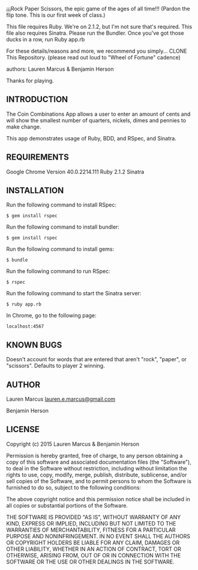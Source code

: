 ¡¡¡Rock Paper Scissors, the epic game of the ages of all time!!!
 (Pardon the flip tone. This is our first week of class.)

This file requires Ruby. We're on 2.1.2, but I'm not sure that's required.
This file also requires Sinatra. Please run the Bundler.
  Once you've got those ducks in a row, run Ruby app.rb

For these details/reasons and more, we recommend you simply...
  CLONE This Repository. (please read out loud to "Wheel of Fortune" cadence)

authors: Lauren Marcus & Benjamin Herson

Thanks for playing.

INTRODUCTION
------------
The Coin Combinations App allows a user to enter an amount of cents and will show the smallest number of quarters, nickels, dimes and pennies to make change.

This app demonstrates usage of Ruby, BDD, and RSpec, and Sinatra.

REQUIREMENTS
------------
Google Chrome Version 40.0.2214.111
Ruby 2.1.2
Sinatra

INSTALLATION
------------
Run the following command to install RSpec:

`$ gem install rspec`

Run the following command to install bundler:

`$ gem install rspec`

Run the following command to install gems:

`$ bundle`

Run the following command to run RSpec:

`$ rspec`

Run the following command to start the Sinatra server:

`$ ruby app.rb`

In Chrome, go to the following page:

`localhost:4567`

KNOWN BUGS
---------
Doesn't account for words that are entered that aren't "rock", "paper", or "scissors". Defaults to player 2 winning.

AUTHOR
-------
Lauren Marcus
lauren.e.marcus@gmail.com

Benjamin Herson

LICENSE
-------
Copyright (c) 2015 Lauren Marcus & Benjamin Herson

Permission is hereby granted, free of charge, to any person obtaining a copy of this software and associated documentation files (the "Software"), to deal in the Software without restriction, including without limitation the rights to use, copy, modify, merge, publish, distribute, sublicense, and/or sell copies of the Software, and to permit persons to whom the Software is furnished to do so, subject to the following conditions:

The above copyright notice and this permission notice shall be included in all copies or substantial portions of the Software.

THE SOFTWARE IS PROVIDED "AS IS", WITHOUT WARRANTY OF ANY KIND, EXPRESS OR IMPLIED, INCLUDING BUT NOT LIMITED TO THE WARRANTIES OF MERCHANTABILITY, FITNESS FOR A PARTICULAR PURPOSE AND NONINFRINGEMENT. IN NO EVENT SHALL THE AUTHORS OR COPYRIGHT HOLDERS BE LIABLE FOR ANY CLAIM, DAMAGES OR OTHER LIABILITY, WHETHER IN AN ACTION OF CONTRACT, TORT OR OTHERWISE, ARISING FROM, OUT OF OR IN CONNECTION WITH THE SOFTWARE OR THE USE OR OTHER DEALINGS IN THE SOFTWARE.
